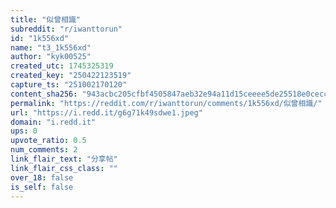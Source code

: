 ```yaml
---
title: "似曾相識"
subreddit: "r/iwanttorun"
id: "1k556xd"
name: "t3_1k556xd"
author: "kyk00525"
created_utc: 1745325319
created_key: "250422123519"
capture_ts: "251002170120"
content_sha256: "943acbc205cfbf4505847aeb32e94a11d15ceeee5de25518e0cecc16134e7812"
permalink: "https://reddit.com/r/iwanttorun/comments/1k556xd/似曾相識/"
url: "https://i.redd.it/g6g71k49sdwe1.jpeg"
domain: "i.redd.it"
ups: 0
upvote_ratio: 0.5
num_comments: 2
link_flair_text: "分享帖"
link_flair_css_class: ""
over_18: false
is_self: false
---
```


